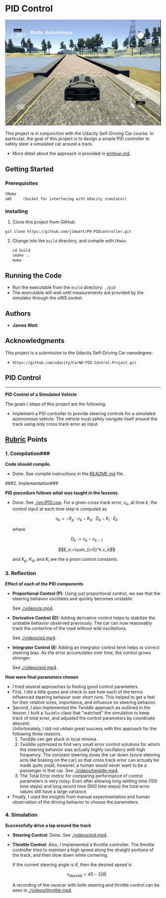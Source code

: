 # PID Control

![racetrack](racetrack.png)

This project is in conjunction with the Udacity Self-Driving Car course.  In particular, the goal of this project is to design a simple PID controller to safely steer a simulated car around a track. 

* More detail about the approach is provided in [writeup.md](./writeup.md).

## Getting Started

### Prerequisites

```
CMake
uWS		(Socket for interfacing with Udacity simulator)	
```

### Installing

1. Clone this project from GitHub:

```
git clone https://github.com/jimwatt/P9-PIDcontroller.git
```

2. Change into the `build` directory, and compile with `CMake`.

   ```
   cd build
   cmake ..
   make
   ```

## Running the Code

* Run the executable from the `build` directory:
  ```./pid```
* The executable will wait until measurements are provided by the simulator through the uWS socket.





## Authors

* **James Watt**

<!--## License

This project is licensed under the MIT License - see the [LICENSE.md](LICENSE.md) file for details-->

## Acknowledgments
This project is a submission to the Udacity Self-Driving Car nanodegree:

* ```
  https://github.com/udacity/CarND-PID-Control-Project.git
  ```

## PID Control

------

**PID Control of a Simulated Vehicle**

The goals / steps of this project are the following:

- Implement a PID controller to provide steering controls for a simulated autonomous vehicle.  The vehicle must safely navigate itself around the track using only cross track error as input.

## [Rubric](https://review.udacity.com/#!/rubrics/513/view) Points

### 1. Compilation###

**Code should compile.**

- Done.  See compile instructions in the [README.md](README.md) file.

###2. Implementation###

**PID procedure follows what was taught in the lessons.**

- Done.  See [./src/PID.cpp](./src/PID.cpp).  For a given cross track error, $c_k$, at time $k$, the control input at each time step is computed as

  $$ u_k = -K_p\cdot c_k - K_d\cdot D_k - K_i\cdot E_k $$

  where

  $$D_k := c_k - c_{k-1}$$

  $$E_k:=\sum_{i=0}^k c_k$$

  and $K_p$, $K_d$, and $K_i$ are the _a priori_ control constants. 

### 3. Reflection

**Effect of each of the PID components**

- **Proportional Control (P)**:  Using just proportional control, we see that the steering behavior oscillates and quickly becomes unstable.

  See [./videos/p.mp4](./videos/p.mp4).

- **Derivative Control (D):**  Adding derivative control helps to stabilize the unstable behavior observed previously.  The car can now reasonably track the centerline of the road without wild oscillations.

  See [./videos/pd.mp4](./videos/pd.mp4).

- **Integrator Control (I):**  Adding an integrator control term helps to correct steering bias.  As the error accumulates over time, the control grows stronger.

  See [./videos/pid.mp4](./videos/pid.mp4).

**How were final parameters chosen**

- I tried several approaches to finding good control parameters.
- First, I did a little guess and check to see how each of the terms influenced steering behavior over short runs.  This helped to get a feel for their relative sizes, importance, and influence on steering behavior.
- Second, I also implemented the *Twiddle* approach as outlined in the lesson.  I built a `Twiddle` class that "watched" the simulation to keep track of total error, and adjusted the control parameters by coordinate descent.  
  Unfortunately, I did not obtain great success with this approach for the following three reasons.  
  1. Twiddle can get stuck in local minima.
  2. Twiddle optimized to find very small error control solutions for which the steering behavior was actually highly oscillatory with high frequency.  The constant steering slows the car down (since steering acts like braking on the car) so that cross track error can actually be made quite small, however, a human would never want to be a passenger in that car.  See [./videos/twiddle.mp4](./videos/twiddle.mp4).
  3. The Total Error metric for comparing performance of control parameters is very noisy.  Even after allowing long settling time (100 time steps) and long record time (500 time steps) the total error values still have a large variance.
- Finally, I used the insights from manual experimentation and human observation of the driving behavior to choose the parameters. 

### 4. Simulation

**Successfully drive a lap around the track**

- **Steering Control**: Done.  See [./videos/pid.mp4](./videos/pid.mp4).

- **Throttle Control**: Also, I implemented a throttle controller.  The throttle controller tries to maintain a high speed along the straight portions of the track, and then slow down while cornering.  

  If the current steering angle is $\theta$, then the desired speed is

  $$\mathrm{v}_\text{desired} = 45 - 2|\theta|$$

  A recording of the racecar with both steering and throttle control can be seen in [./videos/throttle.mp4](./videos/throttle.mp4).


